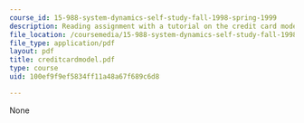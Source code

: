 ```yaml
---
course_id: 15-988-system-dynamics-self-study-fall-1998-spring-1999
description: Reading assignment with a tutorial on the credit card model.
file_location: /coursemedia/15-988-system-dynamics-self-study-fall-1998-spring-1999/100ef9f9ef5834ff11a48a67f689c6d8_creditcardmodel.pdf
file_type: application/pdf
layout: pdf
title: creditcardmodel.pdf
type: course
uid: 100ef9f9ef5834ff11a48a67f689c6d8

---
```

None